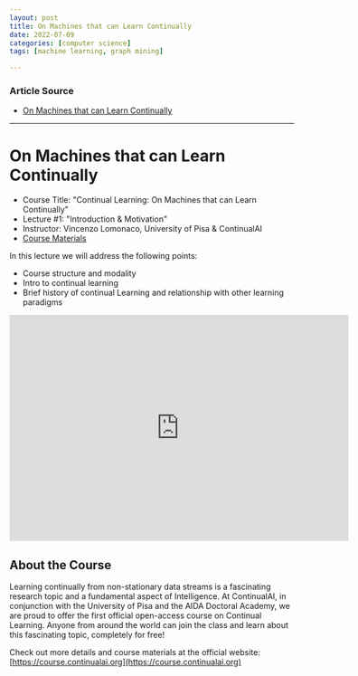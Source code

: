 ```yaml
---
layout: post
title: On Machines that can Learn Continually
date: 2022-07-09
categories: [computer science]
tags: [machine learning, graph mining]

---
```


### Article Source

* [On Machines that can Learn Continually](XkBfM5RgQP6wCR7Jegdg51Px)


---

# On Machines that can Learn Continually


* Course Title: "Continual Learning: On Machines that can Learn Continually"
* Lecture #1: "Introduction & Motivation"
* Instructor: Vincenzo Lomonaco, University of Pisa & ContinualAI
* [Course Materials](https://course.continualai.org/resources/course-materials)

In this lecture we will address the following points:

- Course structure and modality
- Intro to continual learning 
- Brief history of continual Learning and relationship with other learning paradigms

<iframe width="600" height="400" src="https://www.youtube.com/embed/z9DDg2CJjeE" title="YouTube video player" frameborder="0" allow="accelerometer; autoplay; clipboard-write; encrypted-media; gyroscope; picture-in-picture" allowfullscreen></iframe>



## About the Course

Learning continually from non-stationary data streams is a fascinating research topic and a fundamental aspect of Intelligence.  At ContinualAI, in conjunction with the University of Pisa and the AIDA Doctoral Academy, we are proud to offer the first official open-access course on Continual Learning. Anyone from around the world can join the class and learn about this fascinating topic, completely for free!

Check out more details and course materials at the official website: [https://course.continualai.org](https://course.continualai.org)